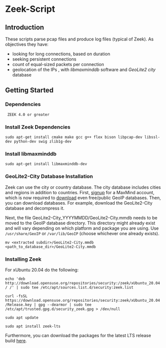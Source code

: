 # Zeek-Script

## Introduction
These scripts parse pcap files and produce log files (typical of Zeek). As objectives they have:
- looking for long connections, based on duration
- seeking persistent connections
- count of equal-sized packets per connection
- geolocation of the IPs , with  *libmaxminddb* software and *GeoLite2 city* database

## Getting Started
### Dependencies

` ZEEK 4.0 or greater`

### Install Zeek Dependencies

`sudo apt-get install cmake make gcc g++ flex bison libpcap-dev libssl-dev python-dev swig zlib1g-dev`

### Install libmaxminddb

`sudo apt-get install libmaxminddb-dev`

### GeoLite2-City Database Installation
Zeek can use the city or country database. The city database includes cities and regions in addition to countries. First, [signup](https://www.maxmind.com/en/geolite2/signup) for a MaxMind account, which is now required to [download](https://www.maxmind.com/en/accounts/current/geoip/downloads) even free/public GeoIP databases. Then, you can download databases. For example, download the GeoLite2-City database and decompress it. 

Next, the file GeoLite2-City_YYYYMMDD/GeoLite2-City.mmdb needs to be moved to the GeoIP database directory. This directory might already exist and will vary depending on which platform and package you are using. Use `/usr/share/GeoIP` or `/var/lib/GeoIP` (choose whichever one already exists).

`mv <extracted subdir>/GeoLite2-City.mmdb <path_to_database_dir>/GeoLite2-City.mmdb`

### Installing Zeek
For xUbuntu 20.04 do the following:

`echo 'deb http://download.opensuse.org/repositories/security:/zeek/xUbuntu_20.04/ /' | sudo tee /etc/apt/sources.list.d/security:zeek.list`

`curl -fsSL https://download.opensuse.org/repositories/security:zeek/xUbuntu_20.04/Release.key | gpg --dearmor | sudo tee /etc/apt/trusted.gpg.d/security_zeek.gpg > /dev/null`

`sudo apt update`

`sudo apt install zeek-lts`

Furthermore, you can download the packages for the latest LTS release build [here](https://software.opensuse.org/download.html?project=security%3Azeek&package=zeek-lts).


